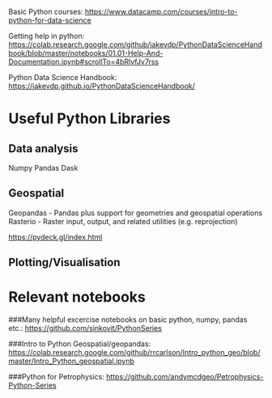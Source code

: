 Basic Python courses:
https://www.datacamp.com/courses/intro-to-python-for-data-science

Getting help in python:
https://colab.research.google.com/github/jakevdp/PythonDataScienceHandbook/blob/master/notebooks/01.01-Help-And-Documentation.ipynb#scrollTo=4bRlvfJv7rss

Python Data Science Handbook:
https://jakevdp.github.io/PythonDataScienceHandbook/


# Useful Python Libraries


## Data analysis
Numpy
Pandas
Dask


## Geospatial
Geopandas - Pandas plus support for geometries and geospatial operations
Rasterio - Raster input, output, and related utilities (e.g. reprojection)

https://pydeck.gl/index.html

## Plotting/Visualisation


# Relevant notebooks
###Many helpful excercise notebooks on basic python, numpy, pandas etc.:
https://github.com/sinkovit/PythonSeries

###Intro to Python Geospatial/geopandas:
https://colab.research.google.com/github/rrcarlson/Intro_python_geo/blob/master/Intro_Python_geospatial.ipynb
    
###Python for Petrophysics:
https://github.com/andymcdgeo/Petrophysics-Python-Series
